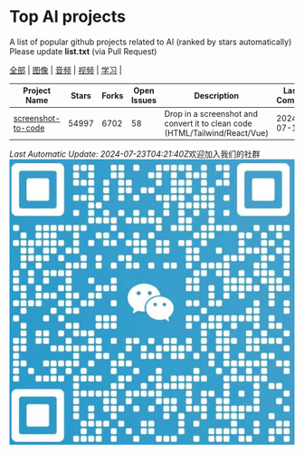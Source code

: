 # Top AI projects
A list of popular github projects related to AI (ranked by stars automatically)
Please update **list.txt** (via Pull Request)

<a href="./README.md">全部</a> |   <a href="./READMEpicture.md">图像</a> |   <a href="./READMEaudio.md">音频</a> | <a href="./READMEvideo.md">视频</a> | <a href="./READMElearn.md">学习</a> | 

| Project Name | Stars | Forks | Open Issues | Description | Last Commit |
| ------------ | ----- | ----- | ----------- | ----------- | ----------- |
| [screenshot-to-code](https://github.com/abi/screenshot-to-code) | 54997 | 6702 | 58 | Drop in a screenshot and convert it to clean code (HTML/Tailwind/React/Vue) | 2024-07-15 |

*Last Automatic Update: 2024-07-23T04:21:40Z*欢迎加入我们的社群 ![](https://raw.githubusercontent.com/mouuii/picture/master/weichat.jpg) 